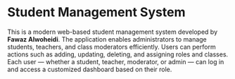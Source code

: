 # Student Management System

This is a modern web-based student management system developed by **Fawaz Alwoheidi**. The application enables administrators to manage students, teachers, and class moderators efficiently. Users can perform actions such as adding, updating, deleting, and assigning roles and classes. Each user — whether a student, teacher, moderator, or admin — can log in and access a customized dashboard based on their role.

